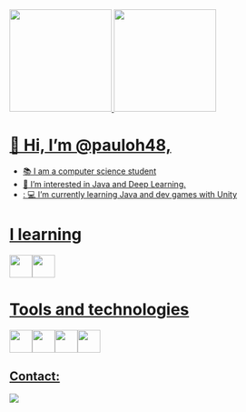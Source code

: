 <div>
<a href="https://github.com/pauloh48">
<img height="180em" src="https://github-readme-stats.vercel.app/api/top-langs/?username=seu-usuário-aqui&layout=compact&langs_count=7&theme=dracula"/>
<img height="180em" src="https://github-readme-stats.vercel.app/api?username=seu-usuário-aqui&show_icons=true&theme=dracula&include_all_commits=true&count_private=true"/>
</div>
  
# 👋 Hi, I’m @pauloh48, 
- 📚 I am a computer science student
- 👀 I’m interested in Java and Deep Learning.
- :	💻 I’m currently learning Java and dev games with Unity

# I learning
<img src="https://cdn.jsdelivr.net/gh/devicons/devicon/icons/java/java-original.svg" width="40" height="40"/><img src="https://cdn.jsdelivr.net/gh/devicons/devicon/icons/unity/unity-original.svg" width="40" height="40"/>

# Tools and technologies
<img src="https://cdn.jsdelivr.net/gh/devicons/devicon/icons/cplusplus/cplusplus-original.svg" width="40" height="40"/><img src="https://cdn.jsdelivr.net/gh/devicons/devicon/icons/java/java-original.svg" width="40" height="40"/><img src="https://cdn.jsdelivr.net/gh/devicons/devicon/icons/python/python-original.svg" width="40" height="40"/><img src="https://cdn.jsdelivr.net/gh/devicons/devicon/icons/linux/linux-original.svg" width="40" height="40"/>

## Contact:
<div>
<a href="https://www.linkedin.com/in/pauloh48" target="_blank"><img src="https://img.shields.io/badge/-LinkedIn-%230077B5?style=for-the-badge&logo=linkedin&logoColor=white" target="_blank"></a>   
</div>


<!---
pauloh48/pauloh48 is a ✨ special ✨ repository because its `README.md` (this file) appears on your GitHub profile.
You can click the Preview link to take a look at your changes.
to icons: https://devicon.dev/
to emoji https://gist.github.com/rxaviers/7360908
--->
